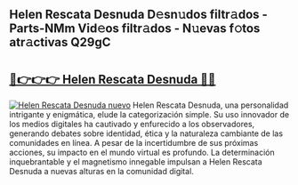 ## Helen Rescata Desnuda D𝚎sn𝚞dos filtr𝚊dos - Parts-NMm Vid𝚎os filtr𝚊dos - N𝚞evas f𝚘tos atr𝚊ctivas Q29gC

# <h2><a href="http://mbdpuw.tromn.icu/?c=Helen+Rescata+Desnuda">🔗👉👉👉 Helen Rescata Desnuda 🔗🔗</a></h2>

[![Helen Rescata Desnuda nuevo](https://i.imgur.com/pEAQMta.gif)](http://mbdpuw.tromn.icu/?c=Helen+Rescata+Desnuda)
Helen Rescata Desnuda, una personalidad intrigante y enigmática, elude la categorización simple. Su uso innovador de los medios digitales ha cautivado y enfurecido a los observadores, generando debates sobre identidad, ética y la naturaleza cambiante de las comunidades en línea. A pesar de la incertidumbre de sus próximas acciones, su impacto en el mundo virtual es profundo. La determinación inquebrantable y el magnetismo innegable impulsan a Helen Rescata Desnuda a nuevas alturas en la comunidad digital.
